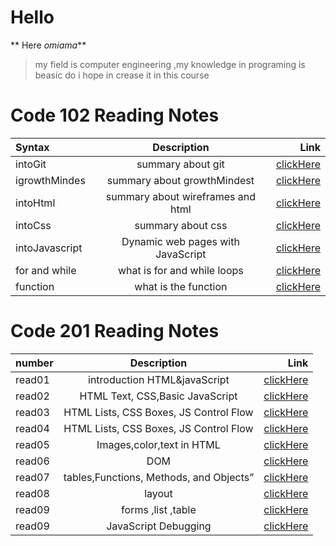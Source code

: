 
# Hello 


** Here _omiama_** 

> my field is computer engineering ,my knowledge in programing is beasic do i hope in crease it in this course

## 
# Code 102 Reading Notes


| Syntax         | Description                        | Link              |
| :---           |    :----:                          |           ---:    |
|  intoGit       | summary about git                  | [clickHere](https://omaimah-sulaiman.github.io/reading-notes102/read02)              |
|  igrowthMindes | summary about growthMindest        | [clickHere](https://omaimah-sulaiman.github.io/reading-notes102/growthMindest)       |
|  intoHtml     |summary about wireframes and html    | [clickHere](https://omaimah-sulaiman.github.io/reading-notes102/read03)              |
|  intoCss      |summary about css                    | [clickHere](https://omaimah-sulaiman.github.io/reading-notes102/read03b)              |
|intoJavascript |Dynamic web pages with JavaScript    | [clickHere](https://omaimah-sulaiman.github.io/reading-notes102/read04a)              |
|for and while |what is for and while loops           | [clickHere](https://omaimah-sulaiman.github.io/reading-notes102/read05)              |
|function     |what is the function                  | [clickHere](https://omaimah-sulaiman.github.io/reading-notes102/read06)              |


##

# Code 201 Reading Notes

| number   | Description                        | Link              |
| :---     |    :----:                          |           ---:    |
|  read01  |  introduction HTML&javaScript      | [clickHere](https://omaimah-sulaiman.github.io/reading-notes102/read01-201)   |
|  read02  | HTML Text, CSS,Basic JavaScript    | [clickHere](https://omaimah-sulaiman.github.io/reading-notes102/read02-201)   |
|  read03  |HTML Lists, CSS Boxes, JS Control Flow|[clickHere](https://omaimah-sulaiman.github.io/reading-notes102/read03-201)  |
| read04   |HTML Lists, CSS Boxes, JS Control Flow|[clickHere](https://omaimah-sulaiman.github.io/reading-notes102/read04-201)  |
|  read05  |Images,color,text in HTML    |[clickHere](https://omaimah-sulaiman.github.io/reading-notes102/read05-201)        |
|  read06        |DOM                      |[clickHere](https://omaimah-sulaiman.github.io/reading-notes102/read06-201)      |
|read07          |tables,Functions, Methods, and Objects”|[clickHere](https://omaimah-sulaiman.github.io/reading-notes102/read07-201)                   |
|read08          |layout|[clickHere](https://omaimah-sulaiman.github.io/reading-notes102/read08-201)                   |
|read09         |forms ,list ,table|[clickHere](https://omaimah-sulaiman.github.io/reading-notes102/read09-201)
|read09         |JavaScript Debugging|[clickHere](https://omaimah-sulaiman.github.io/reading-notes102/read10-201) 



